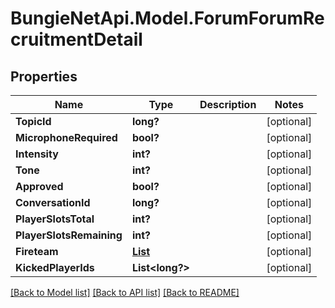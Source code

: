 # BungieNetApi.Model.ForumForumRecruitmentDetail
## Properties

Name | Type | Description | Notes
------------ | ------------- | ------------- | -------------
**TopicId** | **long?** |  | [optional] 
**MicrophoneRequired** | **bool?** |  | [optional] 
**Intensity** | **int?** |  | [optional] 
**Tone** | **int?** |  | [optional] 
**Approved** | **bool?** |  | [optional] 
**ConversationId** | **long?** |  | [optional] 
**PlayerSlotsTotal** | **int?** |  | [optional] 
**PlayerSlotsRemaining** | **int?** |  | [optional] 
**Fireteam** | [**List<UserGeneralUser>**](UserGeneralUser.md) |  | [optional] 
**KickedPlayerIds** | **List<long?>** |  | [optional] 

[[Back to Model list]](../README.md#documentation-for-models) [[Back to API list]](../README.md#documentation-for-api-endpoints) [[Back to README]](../README.md)

